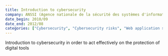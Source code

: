 ```yaml
---
title: Introduction to cybersecurity
company: ANSSI (Agence nationale de la sécurité des systèmes d'information)
date_begin: 2010/09
date_end: 2012/08
categories: ["Cybersecurity", "Cybersecurity risks", "Web application security", "Best practices in IT security"]
---
```

Introduction to cybersecurity in order to act effectively on the protection of digital tools